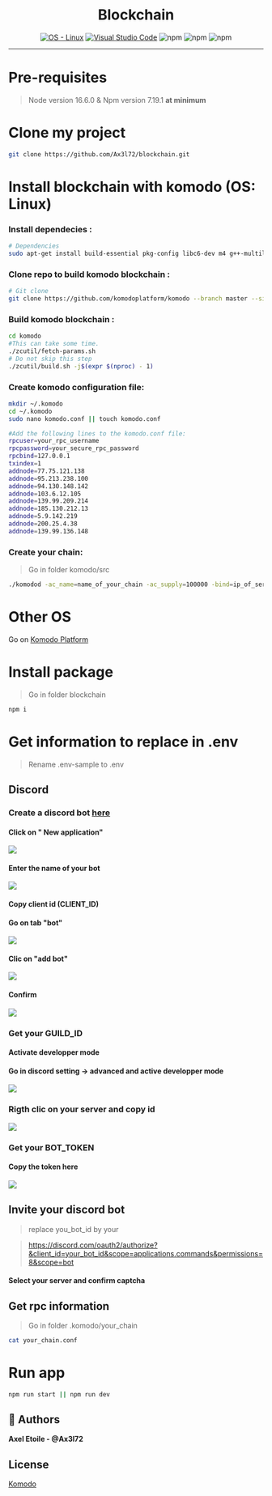 <h1 align="center">Blockchain</h1>

<div align="center">

[![OS - Linux](https://img.shields.io/badge/OS-Linux-blue?logo=linux&logoColor=white&style=plastic)](https://www.linux.org/ "Go to Linux homepage")
[![Visual Studio Code](https://open.vscode.dev/badges/open-in-vscode.svg)](https://open.vscode.dev/Naereen/badges)
![npm](https://img.shields.io/npm/v/npm?color=red&label=npm&logo=npm&logoColor=red&style=plastic)
![npm](https://img.shields.io/npm/v/node?color=green&label=node&logo=node.js&logoColor=node&style=plastic)
![npm](https://img.shields.io/npm/v/npm?color=yellow&label=javascript&logo=javascript&logoColor=yellow&style=plastic)

</div>


----------------------------------------


# Pre-requisites

> Node version 16.6.0 & Npm version 7.19.1 **at minimum**

# Clone my project
```bash
git clone https://github.com/Ax3l72/blockchain.git
```

# Install blockchain with komodo (OS: Linux)

### Install dependecies :
```bash
# Dependencies
sudo apt-get install build-essential pkg-config libc6-dev m4 g++-multilib autoconf libtool libncurses-dev unzip git python-is-python2 zlib1g-dev wget libcurl4-gnutls-dev bsdmainutils automake curl libsodium-dev
```

### Clone repo to build komodo blockchain :
```bash
# Git clone
git clone https://github.com/komodoplatform/komodo --branch master --single-branch
```

### Build komodo blockchain :
```bash
cd komodo
#This can take some time.
./zcutil/fetch-params.sh
# Do not skip this step 
./zcutil/build.sh -j$(expr $(nproc) - 1)
```

### Create komodo configuration file:
```bash
mkdir ~/.komodo
cd ~/.komodo
sudo nano komodo.conf || touch komodo.conf

#Add the following lines to the komodo.conf file:
rpcuser=your_rpc_username
rpcpassword=your_secure_rpc_password
rpcbind=127.0.0.1
txindex=1
addnode=77.75.121.138
addnode=95.213.238.100
addnode=94.130.148.142
addnode=103.6.12.105
addnode=139.99.209.214
addnode=185.130.212.13
addnode=5.9.142.219
addnode=200.25.4.38
addnode=139.99.136.148
```
### Create your chain:
>Go in folder komodo/src

```bash
./komodod -ac_name=name_of_your_chain -ac_supply=100000 -bind=ip_of_server &
```

# Other OS
Go on [Komodo Platform](https://github.com/KomodoPlatform/komodo/blob/master/README.md)

# Install package
> Go in folder blockchain
```bash
npm i
```

# Get information to replace in .env
> Rename .env-sample to .env

## Discord
### Create a discord bot [here](https://discord.com/developers/applications/)

#### Click on " New application"
<img src="https://media.discordapp.net/attachments/909830681826295878/948962352802435092/01.png?width=1440&height=466">

#### Enter the name of your bot
<img src="https://cdn.discordapp.com/attachments/909830681826295878/948962349950328832/02.png">

#### Copy client id (CLIENT_ID)
#### Go on tab "bot"
<img src="https://cdn.discordapp.com/attachments/909830681826295878/948962349270827048/03.png">

#### Clic on "add bot"
<img src="https://cdn.discordapp.com/attachments/909830681826295878/948962348650090607/04.png">

#### Confirm
<img src="https://cdn.discordapp.com/attachments/909830681826295878/948962348310339694/05.png">

### Get your GUILD_ID
#### Activate developper mode
#### Go in discord setting -> advanced and active developper mode
<img src="https://media.discordapp.net/attachments/909830681826295878/948962352265560094/001.png?width=682&height=660">

### Rigth clic on your server and copy id
<img src="https://cdn.discordapp.com/attachments/909830681826295878/948962348935307354/003.png">

### Get your BOT_TOKEN
#### Copy the token here
<img src="https://media.discordapp.net/attachments/909830681826295878/948962348088045608/06.png?width=1440&height=591">

## Invite your discord bot
> replace you_bot_id by your

> https://discord.com/oauth2/authorize?&client_id=your_bot_id&scope=applications.commands&permissions=8&scope=bot
#### Select your server and confirm captcha

## Get rpc information
> Go in folder .komodo/your_chain

```bash
cat your_chain.conf
```

# Run app
```bash
npm run start || npm run dev
```
## 👤 Authors 

**Axel Etoile - @Ax3l72**

## License 
[Komodo](https://github.com/KomodoPlatform/komodo/blob/master/COPYING)